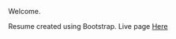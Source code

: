 
Welcome.

Resume created using Bootstrap.
Live page [Here](https://tcaldato.github.io/bootstrapCV/)